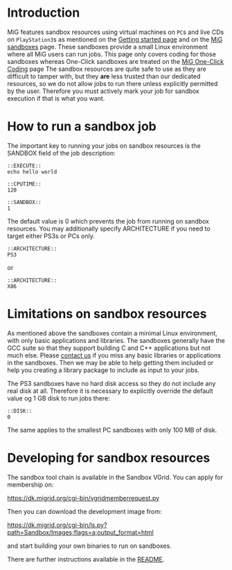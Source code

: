 # Introduction #
MiG features sandbox resources using virtual machines on `PC`s and live CDs on `PlayStation3`s as mentioned on the [Getting started page](http://code.google.com/p/migrid/wiki/GettingStarted#As_a_resource_owner) and on the [MiG sandboxes](http://sites.google.com/site/minimumintrusiongrid/getting-started/sandboxes) page. These sandboxes provide a small Linux environment where all MiG users can run jobs.
This page only covers coding for those sandboxes whereas One-Click sandboxes are treated  on the [MiG One-Click Coding](http://code.google.com/p/migrid/wiki/MiGOneClickCoding) page
The sandbox resources are quite safe to use as they are difficult to tamper with, but they **are** less trusted than our dedicated resources, so we do not allow jobs to run there unless explicitly permitted by the user. Therefore you must actively mark your job for sandbox execution if that is what you want.


# How to run a sandbox job #
The important key to running your jobs on sandbox resources is the SANDBOX field of the job description:
```
::EXECUTE::
echo hello world

::CPUTIME::
120

::SANDBOX::
1
```

The default value is 0 which prevents the job from running on sandbox resources.
You may additionally specify ARCHITECTURE if you need to target either PS3s or PCs only.
```
::ARCHITECTURE::
PS3

```
or
```
::ARCHITECTURE::
X86

```


# Limitations on sandbox resources #
As mentioned above the sandboxes contain a minimal Linux environment, with only basic applications and libraries. The sandboxes generally have the GCC suite so that they support building C and C++ applications but not much else. Please [contact us](ContactUs.md) if you miss any basic libraries or applications in the sandboxes. Then we may be able to help getting them included or help you creating a library package to include as input to your jobs.

The PS3 sandboxes have no hard disk access so they do not include any real disk at all. Therefore it is necessary to explicitly override the default value og 1 GB disk to run jobs there:
```
::DISK::
0

```
The same applies to the smallest PC sandboxes with only 100 MB of disk.


# Developing for sandbox resources #
The sandbox tool chain is available in the Sandbox VGrid.
You can apply for membership on:

https://dk.migrid.org/cgi-bin/vgridmemberrequest.py

Then you can download the development image from:

https://dk.migrid.org/cgi-bin/ls.py?path=Sandbox/Images;flags=a;output_format=html

and start building your own binaries to run on sandboxes.

There are further instructions available in the [README](https://dk.migrid.org/cert_redirect/Sandbox/Images/README).